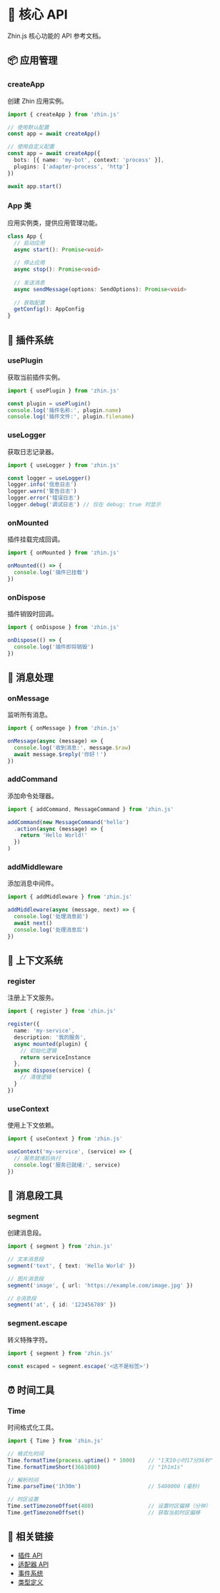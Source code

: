 # 🎯 核心 API

Zhin.js 核心功能的 API 参考文档。

## 📦 应用管理

### createApp
创建 Zhin 应用实例。

```typescript
import { createApp } from 'zhin.js'

// 使用默认配置
const app = await createApp()

// 使用自定义配置
const app = await createApp({
  bots: [{ name: 'my-bot', context: 'process' }],
  plugins: ['adapter-process', 'http']
})

await app.start()
```

### App 类
应用实例类，提供应用管理功能。

```typescript
class App {
  // 启动应用
  async start(): Promise<void>
  
  // 停止应用
  async stop(): Promise<void>
  
  // 发送消息
  async sendMessage(options: SendOptions): Promise<void>
  
  // 获取配置
  getConfig(): AppConfig
}
```

## 🧩 插件系统

### usePlugin
获取当前插件实例。

```typescript
import { usePlugin } from 'zhin.js'

const plugin = usePlugin()
console.log('插件名称:', plugin.name)
console.log('插件文件:', plugin.filename)
```

### useLogger
获取日志记录器。

```typescript
import { useLogger } from 'zhin.js'

const logger = useLogger()
logger.info('信息日志')
logger.warn('警告日志')
logger.error('错误日志')
logger.debug('调试日志') // 仅在 debug: true 时显示
```

### onMounted
插件挂载完成回调。

```typescript
import { onMounted } from 'zhin.js'

onMounted(() => {
  console.log('插件已挂载')
})
```

### onDispose
插件销毁时回调。

```typescript
import { onDispose } from 'zhin.js'

onDispose(() => {
  console.log('插件即将销毁')
})
```

## 💬 消息处理

### onMessage
监听所有消息。

```typescript
import { onMessage } from 'zhin.js'

onMessage(async (message) => {
  console.log('收到消息:', message.$raw)
  await message.$reply('你好！')
})
```

### addCommand
添加命令处理器。

```typescript
import { addCommand, MessageCommand } from 'zhin.js'

addCommand(new MessageCommand('hello')
  .action(async (message) => {
    return 'Hello World!'
  })
)
```

### addMiddleware
添加消息中间件。

```typescript
import { addMiddleware } from 'zhin.js'

addMiddleware(async (message, next) => {
  console.log('处理消息前')
  await next()
  console.log('处理消息后')
})
```

## 🔧 上下文系统

### register
注册上下文服务。

```typescript
import { register } from 'zhin.js'

register({
  name: 'my-service',
  description: '我的服务',
  async mounted(plugin) {
    // 初始化逻辑
    return serviceInstance
  },
  async dispose(service) {
    // 清理逻辑
  }
})
```

### useContext
使用上下文依赖。

```typescript
import { useContext } from 'zhin.js'

useContext('my-service', (service) => {
  // 服务就绪后执行
  console.log('服务已就绪:', service)
})
```

## 🎨 消息段工具

### segment
创建消息段。

```typescript
import { segment } from 'zhin.js'

// 文本消息段
segment('text', { text: 'Hello World' })

// 图片消息段
segment('image', { url: 'https://example.com/image.jpg' })

// @消息段
segment('at', { id: '123456789' })
```

### segment.escape
转义特殊字符。

```typescript
import { segment } from 'zhin.js'

const escaped = segment.escape('<这不是标签>')
```

## ⏰ 时间工具

### Time
时间格式化工具。

```typescript
import { Time } from 'zhin.js'

// 格式化时间
Time.formatTime(process.uptime() * 1000)    // "1天10小时17分36秒"
Time.formatTimeShort(3661000)               // "1h1m1s"

// 解析时间
Time.parseTime('1h30m')                     // 5400000 (毫秒)

// 时区设置
Time.setTimezoneOffset(480)                 // 设置时区偏移（分钟）
Time.getTimezoneOffset()                    // 获取当前时区偏移
```

## 🔗 相关链接

- [插件 API](./plugin.md)
- [适配器 API](./adapter.md)
- [事件系统](./events.md)
- [类型定义](./types.md)
